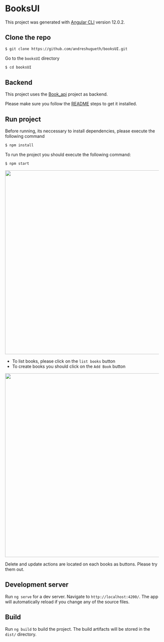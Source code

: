 # BooksUI

This project was generated with [Angular CLI](https://github.com/angular/angular-cli) version 12.0.2.

## Clone the repo

```bash
$ git clone https://github.com/andreshugueth/booksUI.git
```
Go to the `booksUI` directory

```bash
$ cd booksUI
```

## Backend

This project uses the [Book_api](https://github.com/andreshugueth/books_api) project as backend.

Please make sure you follow the [README](https://github.com/andreshugueth/books_api/blob/main/README.md) steps to get it installed.

## Run project

Before running, its neccessary to install dependencies, please execute the following command
```bash
$ npm install
```

To run the project you should execute the following command:

```bash
$ npm start
```

<p align=center>
<img src="https://i.imgur.com/08Ts70X.png" atl="book-app" width=600px>
</p>

* To list books, please click on the `list books` button
* To create books you should click on the `Add Book` button

<p align=center>
<img src="https://i.imgur.com/RempkSq.png" atl="book-app" width=600px>
</p>

Delete and update actions are located on each books as buttons. Please try them out.

## Development server

Run `ng serve` for a dev server. Navigate to `http://localhost:4200/`. The app will automatically reload if you change any of the source files.

## Build

Run `ng build` to build the project. The build artifacts will be stored in the `dist/` directory.
